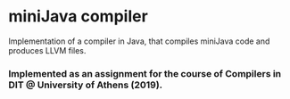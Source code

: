 # miniJava compiler

Implementation of a compiler in Java, that compiles miniJava code and produces LLVM files. 

### Implemented as an assignment for the course of Compilers in DIT @ University of Athens (2019).
